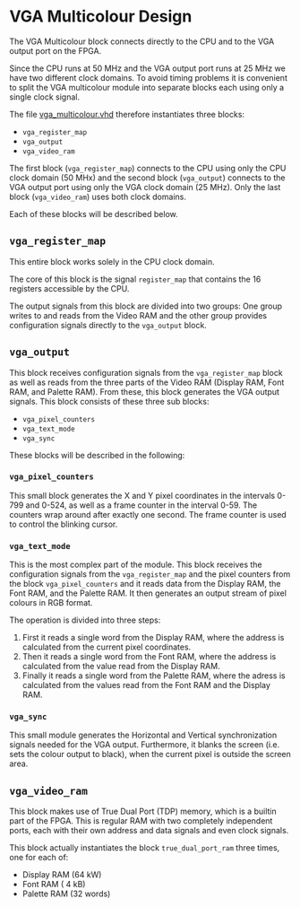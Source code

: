 # VGA Multicolour Design

The VGA Multicolour block connects directly to the CPU and to the VGA output
port on the FPGA.

Since the CPU runs at 50 MHz and the VGA output port runs at 25 MHz we have two
different clock domains. To avoid timing problems it is convenient to split the
VGA multicolour module into separate blocks each using only a single clock
signal.

The file [vga_multicolour.vhd](vga_multicolour.vhd) therefore instantiates three
blocks:
* `vga_register_map`
* `vga_output`
* `vga_video_ram`

The first block (`vga_register_map`) connects to the CPU using only the CPU
clock domain (50 MHx) and the second block (`vga_output`) connects to the VGA
output port using only the VGA clock domain (25 MHz). Only the last block
(`vga_video_ram`) uses both clock domains.

Each of these blocks will be described below.

## `vga_register_map`
This entire block works solely in the CPU clock domain.

The core of this block is the signal `register_map` that contains the 16
registers accessible by the CPU.

The output signals from this block are divided into two groups: One group
writes to and reads from the Video RAM and the other group provides
configuration signals directly to the `vga_output` block.

## `vga_output`
This block receives configuration signals from the `vga_register_map` block as
well as reads from the three parts of the Video RAM (Display RAM, Font RAM, and
Palette RAM). From these, this block generates the VGA output signals.  This
block consists of these three sub blocks:
* `vga_pixel_counters`
* `vga_text_mode`
* `vga_sync`

These blocks will be described in the following:

### `vga_pixel_counters`
This small block generates the X and Y pixel coordinates in the intervals 0-799
and 0-524, as well as a frame counter in the interval 0-59. The counters wrap
around after exactly one second. The frame counter is used to control the
blinking cursor.

### `vga_text_mode`
This is the most complex part of the module. This block receives the
configuration signals from the `vga_register_map` and the pixel counters from
the block `vga_pixel_counters` and it reads data from the Display RAM, the Font
RAM, and the Palette RAM. It then generates an output stream of pixel colours
in RGB format.

The operation is divided into three steps:
1.  First it reads a single word from the Display RAM, where the address is
calculated from the current pixel coordinates.
2. Then it reads a single word from the Font RAM, where the address is calculated
from the value read from the Display RAM.
3. Finally it reads a single word from the Palette RAM, where the adress is
calculated from the values read from the Font RAM and the Display RAM.

### `vga_sync`
This small module generates the Horizontal and Vertical synchronization signals
needed for the VGA output. Furthermore, it blanks the screen (i.e. sets the
colour output to black), when the current pixel is outside the screen area.

## `vga_video_ram`
This block makes use of True Dual Port (TDP) memory, which is a builtin part of
the FPGA. This is regular RAM with two completely independent ports, each with
their own address and data signals and even clock signals.

This block actually instantiates the block `true_dual_port_ram` three times,
one for each of:
* Display RAM  (64 kW)
* Font RAM     ( 4 kB)
* Palette RAM  (32 words)

